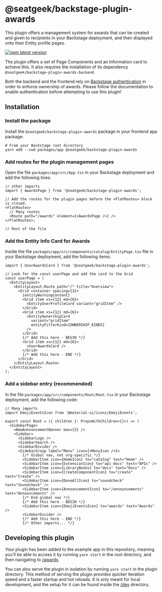 # @seatgeek/backstage-plugin-awards

This plugin offers a management system for awards that can be created and given to recipients in your Backstage deployment, and then displayed onto their Entity profile pages.

[![npm latest version](https://img.shields.io/npm/v/@seatgeek/backstage-plugin-awards/latest.svg)](https://www.npmjs.com/package/@seatgeek/backstage-plugin-awards)

The plugin offers a set of Page Components and an Information card to achieve
this. It also requires the installation of its dependency
`@seatgeek/backstage-plugin-awards-backend`.

Both the backend and the frontend rely on
[Backstage authentication](https://backstage.io/docs/auth/) in order to enforce
ownership of awards. Please follow the documentation to enable authentication
before attempting to use this plugin!

## Installation

### Install the package

Install the `@seatgeek/backstage-plugin-awards` package in your frontend app package:

```shell
# From your Backstage root directory
yarn add --cwd packages/app @seatgeek/backstage-plugin-awards
```

### Add routes for the plugin management pages

Open the file `packages/app/src/App.tsx` in your Backstage deployment and add
the following lines:

```tsx
// other imports
import { AwardsPage } from '@seatgeek/backstage-plugin-awards';

// Add the routes for the plugin pages before the <FlatRoutes> block is closed.
<FlatRoutes>
  // Many routes
  <Route path="/awards" element={<AwardsPage />} />
</FlatRoutes>;

// Rest of the file
```

### Add the Entity Info Card for Awards

Inside the file `packages/app/src/components/catalog/EntityPage.tsx` file in
your Backstage deployment, add the following items:

```tsx
import { UserAwardsCard } from '@seatgeek/backstage-plugin-awards';

// Look for the const userPage and add the card to the Grid
const userPage = (
  <EntityLayout>
    <EntityLayout.Route path="/" title="Overview">
      <Grid container spacing={3}>
        {entityWarningContent}
        <Grid item xs={12} md={6}>
          <EntityUserProfileCard variant="gridItem" />
        </Grid>
        <Grid item xs={12} md={6}>
          <EntityOwnershipCard
            variant="gridItem"
            entityFilterKind={OWNERSHIP_KINDS}
          />
        </Grid>
        {/* Add this here - BEGIN */}
        <Grid item xs={12} md={6}>
          <UserAwardsCard />
        </Grid>
        {/* Add this here - END */}
      </Grid>
    </EntityLayout.Route>
  </EntityLayout>
);
```

### Add a sidebar entry (recommended)

In the file `packages/app/src/components/Root/Root.tsx` in your Backstage
deployment, add the following code:

```tsx
// Many imports
import EmojiEventsIcon from '@material-ui/icons/EmojiEvents';

export const Root = ({ children }: PropsWithChildren<{}>) => (
  <SidebarPage>
    <NewAnnouncementBanner max={3} />
    <Sidebar>
      <SidebarLogo />
      <SidebarSearch />
      <SidebarDivider />
      <SidebarGroup label="Menu" icon={<MenuIcon />}>
        {/* Global nav, not org-specific */}
        <SidebarItem icon={HomeIcon} to="catalog" text="Home" />
        <SidebarItem icon={ExtensionIcon} to="api-docs" text="APIs" />
        <SidebarItem icon={LibraryBooks} to="docs" text="Docs" />
        <SidebarItem icon={CreateComponentIcon} to="create" text="Create" />
        <SidebarItem icon={DoneAllIcon} to="soundcheck" text="Soundcheck" />
        <SidebarItem icon={AnnouncementIcon} to="/announcements" text="Announcements" />
        {/* End global nav */}
        {/* Add this here - BEGIN */}
        <SidebarItem icon={EmojiEventsIcon} to="awards" text="Awards" />
        <SidebarDivider />
        {/* Add this here - END */}
        {/* Other imports... */}
```

## Developing this plugin

Your plugin has been added to the example app in this repository, meaning you'll be able to access it by running `yarn start` in the root directory, and then navigating to [/awards](http://localhost:3000/awards).

You can also serve the plugin in isolation by running `yarn start` in the plugin directory.
This method of serving the plugin provides quicker iteration speed and a faster startup and hot reloads.
It is only meant for local development, and the setup for it can be found inside the [/dev](./dev) directory.
